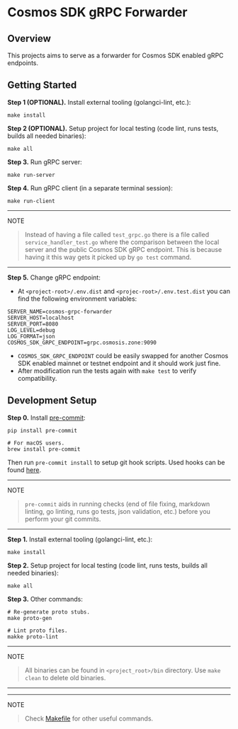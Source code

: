 # Cosmos SDK gRPC Forwarder

## Overview

This projects aims to serve as a forwarder for Cosmos SDK enabled gRPC endpoints.

## Getting Started

**Step 1 (OPTIONAL).** Install external tooling (golangci-lint, etc.):

```shell script
make install
```

**Step 2 (OPTIONAL).** Setup project for local testing (code lint, runs tests, builds all needed binaries):

```shell script
make all
```

**Step 3.** Run gRPC server:

```shell script
make run-server
```

**Step 4.** Run gRPC client (in a separate terminal session):

```shell script
make run-client
```

______________________________________________________________________

NOTE

> Instead of having a file called `test_grpc.go` there is a file called
> `service_handler_test.go` where the comparison between the local server
> and the public Cosmos SDK gRPC endpoint. This is because having it this
> way gets it picked up by `go test` command.

______________________________________________________________________

**Step 5.** Change gRPC endpoint:

- At `<project-root>/.env.dist` and `<projec-root>/.env.test.dist` you can find the following environment variables:

```shell script
SERVER_NAME=cosmos-grpc-forwarder
SERVER_HOST=localhost
SERVER_PORT=8080
LOG_LEVEL=debug
LOG_FORMAT=json
COSMOS_SDK_GRPC_ENDPOINT=grpc.osmosis.zone:9090
```

- `COSMOS_SDK_GRPC_ENDPOINT` could be easily swapped for another Cosmos SDK enabled mainnet or testnet endpoint and
  it should work just fine.
- After modification run the tests again with `make test` to verify compatibility.

## Development Setup

**Step 0.** Install [pre-commit](https://pre-commit.com/):

```shell
pip install pre-commit

# For macOS users.
brew install pre-commit
```

Then run `pre-commit install` to setup git hook scripts.
Used hooks can be found [here](.pre-commit-config.yaml).

______________________________________________________________________

NOTE

> `pre-commit` aids in running checks (end of file fixing,
> markdown linting, go linting, runs go tests, json validation, etc.)
> before you perform your git commits.

______________________________________________________________________

**Step 1.** Install external tooling (golangci-lint, etc.):

```shell script
make install
```

**Step 2.** Setup project for local testing (code lint, runs tests, builds all needed binaries):

```shell script
make all
```

**Step 3.** Other commands:

```shell script
# Re-generate proto stubs.
make proto-gen

# Lint proto files.
makke proto-lint
```

______________________________________________________________________

NOTE

> All binaries can be found in `<project_root>/bin` directory.
> Use `make clean` to delete old binaries.

______________________________________________________________________

______________________________________________________________________

NOTE

> Check [Makefile](Makefile) for other useful commands.

